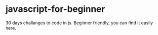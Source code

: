 # javascript-for-beginner

30 days challanges to code in js. Beginner friendly, you can find it easily here.
